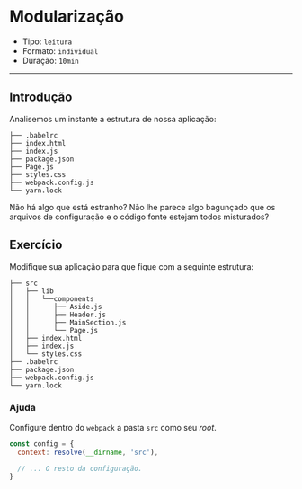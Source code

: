 # Modularização

* Tipo: `leitura`
* Formato: `individual`
* Duração: `10min`

***

## Introdução

Analisemos um instante a estrutura de nossa aplicação:

```text
├── .babelrc
├── index.html
├── index.js
├── package.json
├── Page.js
├── styles.css
├── webpack.config.js
└── yarn.lock
```

Não há algo que está estranho? Não lhe parece algo bagunçado que os arquivos de configuração e o código fonte estejam todos misturados?

## Exercício

Modifique sua aplicação para que fique com a seguinte estrutura:

```text
├── src
│   ├── lib
│   │   └──components
│   │      ├── Aside.js
│   │      ├── Header.js
│   │      ├── MainSection.js
│   │      └── Page.js
│   ├── index.html
│   ├── index.js
│   └── styles.css
├── .babelrc
├── package.json
├── webpack.config.js
└── yarn.lock
```

### Ajuda

Configure dentro do `webpack` a pasta `src` como seu *root*.

```js
const config = {
  context: resolve(__dirname, 'src'),

  // ... O resto da configuração.
}
```
